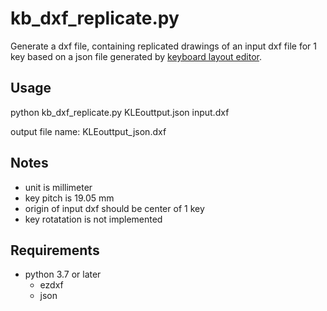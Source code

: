 # kb_dxf_replicate.py
Generate a dxf file, containing replicated drawings of an input dxf file for 1 key based on a json file generated by [keyboard layout editor](http://www.keyboard-layout-editor.com/).

## Usage
python kb_dxf_replicate.py KLEouttput.json input.dxf

output file name: KLEouttput_json.dxf
## Notes
* unit is millimeter
* key pitch is 19.05 mm
* origin of input dxf should be center of 1 key
* key rotatation is not implemented

## Requirements
* python 3.7 or later
    * ezdxf
    * json